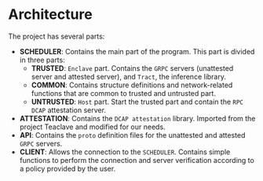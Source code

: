 # Architecture

The project has several parts:

* **SCHEDULER**: Contains the main part of the program. This part is divided in three parts:
  * **TRUSTED**: `Enclave` part. Contains the `GRPC` servers (unattested server and attested server), and `Tract`, the inference library.
  * **COMMON**: Contains structure definitions and network-related functions that are common to trusted and untrusted part.
  * **UNTRUSTED**: `Host` part. Start the trusted part and contain the `RPC` `DCAP` attestation server.
* **ATTESTATION**: Contains the `DCAP attestation` library. Imported from the project Teaclave and modified for our needs.
* **API**: Contains the `proto` definition files for the unattested and attested `GRPC` servers.
* **CLIENT**: Allows the connection to the `SCHEDULER`. Contains simple functions to perform the connection and server verification according to a policy provided by the user.
